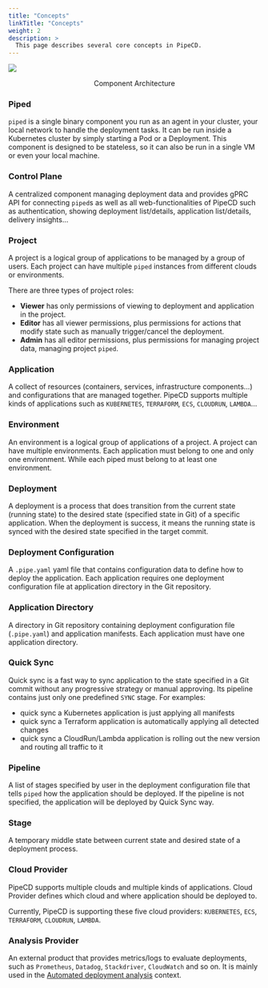 ```yaml
---
title: "Concepts"
linkTitle: "Concepts"
weight: 2
description: >
  This page describes several core concepts in PipeCD.
---
```


![](/images/architecture-overview.png)
<p style="text-align: center;">
Component Architecture
</p>

### Piped

`piped` is a single binary component you run as an agent in your cluster, your local network to handle the deployment tasks.
It can be run inside a Kubernetes cluster by simply starting a Pod or a Deployment.
This component is designed to be stateless, so it can also be run in a single VM or even your local machine.

### Control Plane

A centralized component managing deployment data and provides gPRC API for connecting `piped`s as well as all web-functionalities of PipeCD such as
authentication, showing deployment list/details, application list/details, delivery insights...

### Project

A project is a logical group of applications to be managed by a group of users.
Each project can have multiple `piped` instances from different clouds or environments.

There are three types of project roles:

- **Viewer** has only permissions of viewing to deployment and application in the project.
- **Editor** has all viewer permissions, plus permissions for actions that modify state such as manually trigger/cancel the deployment.
- **Admin** has all editor permissions, plus permissions for managing project data, managing project `piped`.

### Application

A collect of resources (containers, services, infrastructure components...) and configurations that are managed together.
PipeCD supports multiple kinds of applications such as `KUBERNETES`, `TERRAFORM`, `ECS`, `CLOUDRUN`, `LAMBDA`...

### Environment

An environment is a logical group of applications of a project. A project can have multiple environments.
Each application must belong to one and only one environment. While each piped must belong to at least one environment.

### Deployment

A deployment is a process that does transition from the current state (running state) to the desired state (specified state in Git) of a specific application.
When the deployment is success, it means the running state is synced with the desired state specified in the target commit.

### Deployment Configuration

A `.pipe.yaml` yaml file that contains configuration data to define how to deploy the application.
Each application requires one deployment configuration file at application directory in the Git repository.

### Application Directory

A directory in Git repository containing deployment configuration file (`.pipe.yaml`) and application manifests.
Each application must have one application directory.

### Quick Sync

Quick sync is a fast way to sync application to the state specified in a Git commit without any progressive strategy or manual approving. Its pipeline contains just only one predefined `SYNC` stage. For examples:
- quick sync a Kubernetes application is just applying all manifests
- quick sync a Terraform application is automatically applying all detected changes
- quick sync a CloudRun/Lambda application is rolling out the new version and routing all traffic to it

### Pipeline

A list of stages specified by user in the deployment configuration file that tells `piped` how the application should be deployed. If the pipeline is not specified, the application will be deployed by Quick Sync way.

### Stage

A temporary middle state between current state and desired state of a deployment process.

### Cloud Provider

PipeCD supports multiple clouds and multiple kinds of applications.
Cloud Provider defines which cloud and where application should be deployed to.

Currently, PipeCD is supporting these five cloud providers: `KUBERNETES`, `ECS`, `TERRAFORM`, `CLOUDRUN`, `LAMBDA`.

### Analysis Provider
An external product that provides metrics/logs to evaluate deployments, such as `Prometheus`, `Datadog`, `Stackdriver`, `CloudWatch` and so on.
It is mainly used in the [Automated deployment analysis](/docs/user-guide/automated-deployment-analysis/) context.
